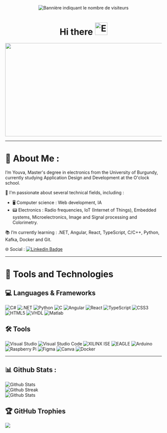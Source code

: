 <div id="header" align="center">
  <img src="https://komarev.com/ghpvc/?username=YouvaLo&style=flat-square&color=blue" alt="Bannière indiquant le nombre de visiteurs"/>
<h1>Hi there 
<img src="https://media3.giphy.com/media/v1.Y2lkPTc5MGI3NjExZWMybHJkN24zMWl1cGliYjhubnRqZjM0eWpjZTM0eG16ZzZsdnNyOSZlcD12MV9pbnRlcm5hbF9naWZfYnlfaWQmY3Q9cw/Q1FOFOOF6CE6FlNFxL/giphy.webp" alt="Emoji qui dit coucou" width="40px" height="40px"/>
</h1>
</div>
<div align="center"> 
  <img src="https://homedeve.com/wp-content/uploads/2023/09/Formation-developpeur-full-stack.png" width="600" height="300">
</div>

----------------------------------------------------------------------------------------------------------------------------

# 💫 About Me :

I’m Youva, Master's degree in electronics from the University of Burgundy, currently studying Application Design and Development at the O'clock school.
  
📡 I'm passionate about several technical fields, including :
   - 🖥️ Computer science : Web development, IA 
   - 📟 Electronics : Radio frequencies, IoT (Internet of Things), Embedded systems, Microelectronics, Image and Signal processing and Colorimetry.
    
📚 I’m currently learning : .NET, Angular, React, TypeScript, C/C++, Python, Kafka, Docker and Git. 

🌐 Social : [![Linkedin Badge](https://img.shields.io/badge/LinkedIn-%230077B5.svg?logo=linkedin&logoColor=white)](https://www.linkedin.com/in/youva-lounas/)

----------------------------------------------------------------------------------------------------------------------------

# 🧰 Tools and Technologies

## 💻 Languages & Frameworks
![C#](https://img.shields.io/badge/C%23-239120?style=for-the-badge&logo=csharp&logoColor=white)
![.NET](https://img.shields.io/badge/.NET-512BD4?style=for-the-badge&logo=.net&logoColor=white)
![Python](https://img.shields.io/badge/Python-3776AB?style=for-the-badge&logo=Python&logoColor=white)
![C](https://img.shields.io/badge/C-A8B9CC?style=for-the-badge&logo=c&logoColor=black)
![Angular](https://img.shields.io/badge/Angular-DD0031?style=for-the-badge&logo=Angular&logoColor=white)
![React](https://img.shields.io/badge/React-20232A?style=for-the-badge&logo=React&logoColor=61DAFB)
![TypeScript](https://img.shields.io/badge/TypeScript-3178C6?style=for-the-badge&logo=TypeScript&logoColor=white)
![CSS3](https://img.shields.io/badge/css3-%231572B6.svg?style=for-the-badge&logo=css3&logoColor=white) 
![HTML5](https://img.shields.io/badge/html5-%23E34F26.svg?style=for-the-badge&logo=html5&logoColor=white)
![VHDL](https://img.shields.io/badge/VHDL-9B2D30?style=for-the-badge&logo=VHDL&logoColor=white)
![Matlab](https://img.shields.io/badge/Matlab-0076A8?style=for-the-badge&logo=MATLAB&logoColor=white)

## 🛠️ Tools
![Visual Studio](https://img.shields.io/badge/Visual%20Studio-5C2D91?style=for-the-badge&logo=VisualStudio&logoColor=white)
![Visual Studio Code](https://img.shields.io/badge/Visual_Studio_Code-0078D4?style=for-the-badge&logo=Visual-Studio-Code&logoColor=white)
![XILINX ISE](https://img.shields.io/badge/XILINX%20ISE-004B87?style=for-the-badge&logoColor=white&labelColor=004B87)
![EAGLE](https://img.shields.io/badge/EAGLE%20PCB-1C1C1C?style=for-the-badge&logo=Autodesk&logoColor=white)
![Arduino](https://img.shields.io/badge/Arduino-00979D?style=for-the-badge&logo=Arduino&logoColor=white)
![Raspberry Pi](https://img.shields.io/badge/Raspberry%20Pi-A22846?style=for-the-badge&logo=RaspberryPi&logoColor=white)
![Figma](https://img.shields.io/badge/figma-%23F24E1E.svg?style=for-the-badge&logo=figma&logoColor=white)
![Canva](https://img.shields.io/badge/Canva-%2300C4CC.svg?style=for-the-badge&logo=Canva&logoColor=white)
![Docker](https://img.shields.io/badge/Docker-2496ED?style=for-the-badge&logo=docker&logoColor=white)

----------------------------------------------------------------------------------------------------------------------------

## 📊 Github Stats : 
![Github Stats](https://github-readme-stats.vercel.app/api?username=YouvaLo&theme=dark&hide_border=false&include_all_commits=true&count_private=true)<br/>
![Github Streak](https://github-readme-streak-stats.herokuapp.com/?user=YouvaLo&theme=dark&hide_border=false)<br/>
![Github Stats](https://github-readme-stats.vercel.app/api/top-langs/?username=YouvaLo&theme=dark&hide_border=false&include_all_commits=true&count_private=true&layout=compact)

## 🏆 GitHub Trophies
![](https://github-profile-trophy.vercel.app/?username=YouvaLo&theme=dracula&no-frame=false&no-bg=false&margin-w=4)

